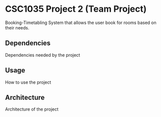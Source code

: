 # CSC1035 Project 2 (Team Project)
Booking-Timetabling System that allows the user book for rooms based on their needs.

## Dependencies
Dependencies needed by the project

## Usage
How to use the project

## Architecture
Architecture of the project
